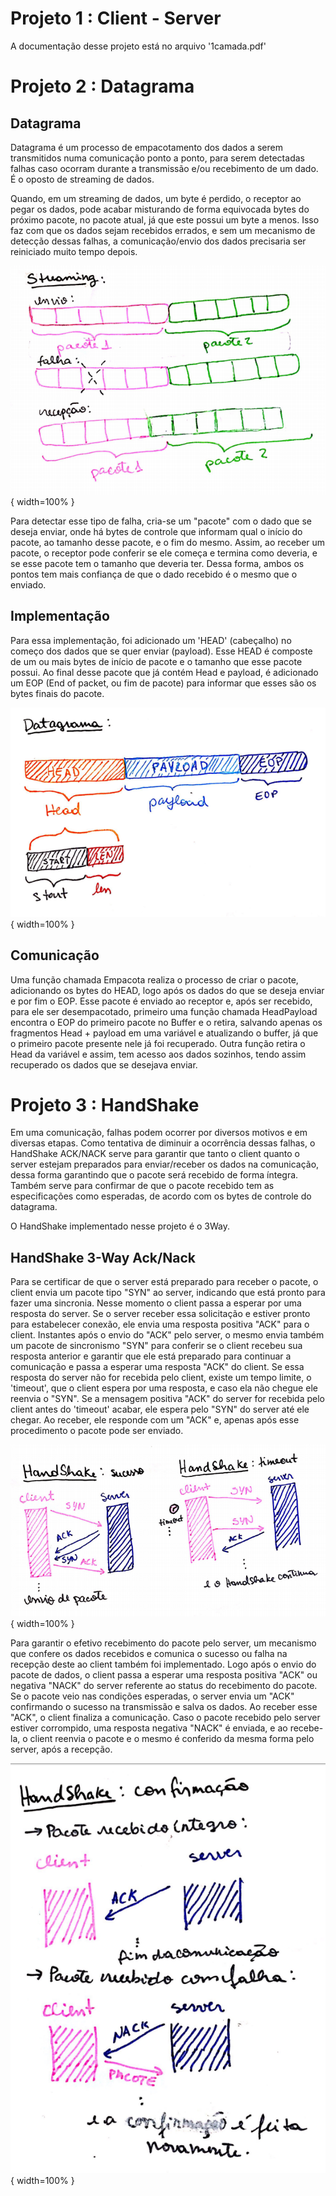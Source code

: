 # Projeto 1 : Client - Server 

A documentação desse projeto está no arquivo '1camada.pdf'

# Projeto 2 : Datagrama

## Datagrama

Datagrama é um processo de empacotamento dos dados a serem transmitidos numa comunicação ponto a ponto, para serem detectadas falhas caso ocorram durante a transmissão e/ou recebimento de um dado. É o oposto de streaming de dados.

Quando, em um streaming de dados, um byte é perdido, o receptor ao pegar os dados, pode acabar misturando de forma equivocada bytes do próximo pacote, no pacote atual, já que este possui um byte a menos. Isso faz com que os dados sejam recebidos errados, e sem um mecanismo de detecção dessas falhas, a comunicação/envio dos dados precisaria ser reiniciado muito tempo depois.

![Errodecomunicacao](doc/Streaming.png){ width=100% }

Para detectar esse tipo de falha, cria-se um "pacote" com o dado que se deseja enviar, onde há bytes de controle que informam qual o início do pacote, ao tamanho desse pacote, e o fim do mesmo. Assim, ao receber um pacote, o receptor pode conferir se ele começa e termina como deveria, e se esse pacote tem o tamanho que deveria ter. Dessa forma, ambos os pontos tem mais confiança de que o dado recebido é o mesmo que o enviado.

## Implementação

Para essa implementação, foi adicionado um 'HEAD' (cabeçalho) no começo dos dados que se quer enviar (payload). Esse HEAD é composte de um ou mais bytes de início de pacote e o tamanho que esse pacote possui. Ao final desse pacote que já contém Head e payload, é adicionado um EOP (End of packet, ou fim de pacote) para informar que esses são os bytes finais do pacote.

![Datagrama](doc/Datagrama.png){ width=100% }

## Comunicação

Uma função chamada Empacota realiza o processo de criar o pacote, adicionando os bytes do HEAD, logo após os dados do que se deseja enviar e por fim o EOP.
Esse pacote é enviado ao receptor e, após ser recebido, para ele ser desempacotado, primeiro uma função chamada HeadPayload encontra o EOP do primeiro pacote no Buffer e o retira, salvando apenas os fragmentos Head + payload em uma variável e atualizando o buffer, já que o primeiro pacote presente nele já foi recuperado. Outra função retira o Head da variável e assim, tem acesso aos dados sozinhos, tendo assim recuperado os dados que se desejava enviar.

 # Projeto 3 : HandShake
 
 Em uma comunicação, falhas podem ocorrer por diversos motivos e em diversas etapas. Como tentativa de diminuir a ocorrência dessas falhas, o HandShake ACK/NACK serve para garantir que tanto o client quanto o server estejam preparados para enviar/receber os dados na comunicação, dessa forma garantindo que o pacote será recebido de forma íntegra. Também serve para confirmar de que o pacote recebido tem as especificações como esperadas, de acordo com os bytes de controle do datagrama.
 
 O HandShake implementado nesse projeto é o 3Way.
 
 ## HandShake 3-Way Ack/Nack
Para se certificar de que o server está preparado para receber o pacote, o client envia um pacote tipo "SYN" ao server, indicando que está pronto para fazer uma sincronia. Nesse momento o client passa a esperar por uma resposta do server. Se o server receber essa solicitação e estiver pronto para estabelecer conexão, ele envia uma resposta positiva "ACK" para o client. Instantes após o envio do "ACK" pelo server, o mesmo envia também um pacote de sincronismo "SYN" para conferir se o client recebeu sua resposta anterior e garantir que ele está preparado para continuar a comunicação e passa a esperar uma resposta "ACK" do client. Se essa resposta do server não for recebida pelo client, existe um tempo limite, o 'timeout', que o client espera por uma resposta, e caso ela não chegue ele reenvia o "SYN". Se a mensagem positiva "ACK" do server for recebida pelo client antes do 'timeout' acabar, ele espera pelo "SYN" do server até ele chegar. Ao receber, ele responde com um "ACK" e, apenas após esse procedimento o pacote pode ser enviado. 

![HandShake](doc/handshake.png){ width=100% }

Para garantir o efetivo recebimento do pacote pelo server, um mecanismo que confere os dados recebidos e comunica o sucesso ou falha na recepção deste ao client também foi implementado.
Logo após o envio do pacote de dados, o client passa a esperar uma resposta positiva "ACK" ou negativa "NACK" do server referente ao status do recebimento do pacote. Se o pacote veio nas condições esperadas, o server envia um "ACK" confirmando o sucesso na transmissão e salva os dados. Ao receber esse "ACK", o client finaliza a comunicação. Caso o pacote recebido pelo server estiver corrompido, uma resposta negativa "NACK" é enviada, e ao recebe-la, o client reenvia o pacote e o mesmo é conferido da mesma forma pelo server, após a recepção.

![HandShakeGarantia](doc/confirmacao.png){ width=100% }
